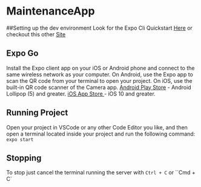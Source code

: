 # MaintenanceApp

##Setting up the dev environment
Look for the Expo Cli Quickstart [Here](https://reactnative.dev/docs/environment-setup) or checkout this other [Site](https://docs.expo.io/get-started/installation/)

## Expo Go
Install the Expo client app on your iOS or Android phone and connect to the same wireless network as your computer. On Android, use the Expo app to scan the QR code from your terminal to open your project. On iOS, use the built-in QR code scanner of the Camera app.
[Android Play Store](https://play.google.com/store/apps/details?id=host.exp.exponent) - Android Lollipop (5) and greater.
[iOS App Store ](https://itunes.com/apps/exponent) - iOS 10 and greater.

## Running Project
Open your project in VSCode or any other Code Editor you like, and then open a terminal located inside your project and run the following command:
`expo start`

## Stopping
To stop just cancel the terminal running the server with `Ctrl + C` or ``Cmd + C`

